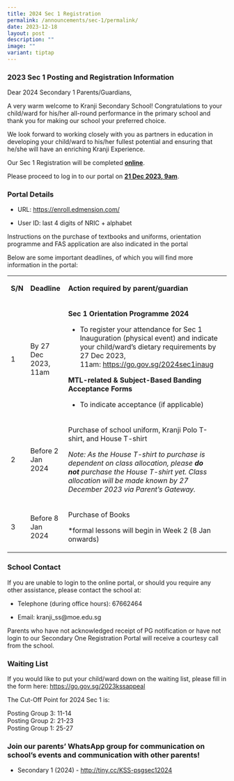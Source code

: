 ```yaml
---
title: 2024 Sec 1 Registration
permalink: /announcements/sec-1/permalink/
date: 2023-12-18
layout: post
description: ""
image: ""
variant: tiptap
---
```

<h3>2023 Sec 1 Posting and Registration Information</h3><p>Dear 2024 Secondary 1 Parents/Guardians,</p><p>A very warm welcome to Kranji Secondary School! Congratulations to your child/ward for his/her all-round performance in the primary school and thank you for making our school your preferred choice.</p><p>We look forward to working closely with you as partners in education in developing your child/ward to his/her fullest potential and ensuring that he/she will have an enriching Kranji Experience.</p><p>Our Sec 1 Registration will be completed <strong><u>online</u></strong>.</p><p>Please proceed to log in to our portal on <strong><u>21 Dec 2023, 9am</u></strong>.</p><h3>Portal Details</h3><ul data-tight="true" class="tight"><li><p>URL: <a href="https://enroll.edmension.com/" rel="noopener noreferrer nofollow" target="_blank">https://enroll.edmension.com/</a></p></li><li><p>User ID: last 4 digits of NRIC + alphabet</p></li></ul><p>Instructions on the purchase of textbooks and uniforms, orientation programme and FAS application are also indicated in the portal</p><p>Below are some important deadlines, of which you will find more information in the portal:</p><table><tbody><tr><td rowspan="1" colspan="1"><p><strong>S/N</strong></p></td><td rowspan="1" colspan="1"><p><strong>Deadline</strong></p></td><td rowspan="1" colspan="1"><p><strong>Action required by parent/guardian</strong></p></td></tr><tr><td rowspan="1" colspan="1"><p>1</p></td><td rowspan="1" colspan="1"><p>By 27 Dec 2023, 11am</p></td><td rowspan="1" colspan="1"><p><strong>Sec 1 Orientation Programme 2024</strong></p><ul data-tight="true" class="tight"><li><p>To register your attendance for Sec 1 Inauguration (physical event) and indicate your child/ward’s dietary requirements by 27 Dec 2023, 11am:&nbsp;<a href="https://go.gov.sg/2024sec1inaug" rel="noopener noreferrer nofollow" target="_blank">https://go.gov.sg/2024sec1inaug</a></p></li></ul><p><strong>MTL-related &amp; Subject-Based Banding Acceptance Forms</strong></p><ul data-tight="true" class="tight"><li><p>To indicate acceptance (if applicable)</p></li></ul></td></tr><tr><td rowspan="1" colspan="1"><p>2</p></td><td rowspan="1" colspan="1"><p>Before 2 Jan 2024</p></td><td rowspan="1" colspan="1"><p>Purchase of school uniform, Kranji Polo T-shirt, and House T-shirt</p><p><em>Note: As the House T-shirt to purchase is dependent on class allocation, please&nbsp;</em><strong><em>do not</em></strong><em>&nbsp;purchase the House T-shirt yet. Class allocation will be made known by 27 December 2023 via Parent’s Gateway.</em></p></td></tr><tr><td rowspan="1" colspan="1"><p>3</p></td><td rowspan="1" colspan="1"><p>Before 8 Jan 2024</p></td><td rowspan="1" colspan="1"><p>Purchase of Books</p><p>*formal lessons will begin in Week 2 (8 Jan onwards)</p></td></tr></tbody></table><h3>School Contact</h3><p>If you are unable to login to the online portal, or should you require any other assistance, please contact the school at:</p><ul data-tight="true" class="tight"><li><p>Telephone (during office hours): 67662464</p></li><li><p>Email:&nbsp;<a rel="noopener noreferrer nofollow" target="_blank">kranji_ss@moe.edu.sg</a></p></li></ul><p>Parents who have not acknowledged receipt of PG notification or have not login to our Secondary One Registration Portal will receive a courtesy call from the school.</p><h3>Waiting List</h3><p>If you would like to put your child/ward down on the waiting list, please fill in the form here:&nbsp;<a href="https://go.gov.sg/2023kssappeal" rel="noopener noreferrer nofollow" target="_blank">https://go.gov.sg/2023kssappeal</a></p><p>The Cut-Off Point for 2024 Sec 1 is:</p><p>Posting Group 3: 11-14<br>Posting Group 2: 21-23<br>Posting Group 1: 25-27</p><p></p><h3>Join our parents’ WhatsApp group for communication on school’s events and communication with other parents!</h3><ul data-tight="true" class="tight"><li><p>Secondary 1 (2024) -&nbsp;<a href="http://tiny.cc/KSS-psgsec12024" rel="noopener noreferrer nofollow" target="_blank">http://tiny.cc/KSS-psgsec12024</a></p></li></ul><p></p>